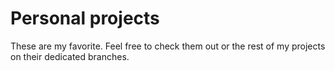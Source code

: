 # Personal projects
These are my favorite. Feel free to check them out or the rest of my projects on their dedicated branches.
